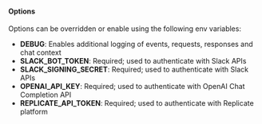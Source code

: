 #### Options

Options can be overridden or enable using the following env variables:

- **DEBUG**: Enables additional logging of events, requests, responses and chat context
- **SLACK_BOT_TOKEN**: Required; used to authenticate with Slack APIs
- **SLACK_SIGNING_SECRET**: Required; used to authenticate with Slack APIs
- **OPENAI_API_KEY**: Required; used to authenticate with OpenAI Chat Completion API
- **REPLICATE_API_TOKEN**: Required; used to authenticate with Replicate platform